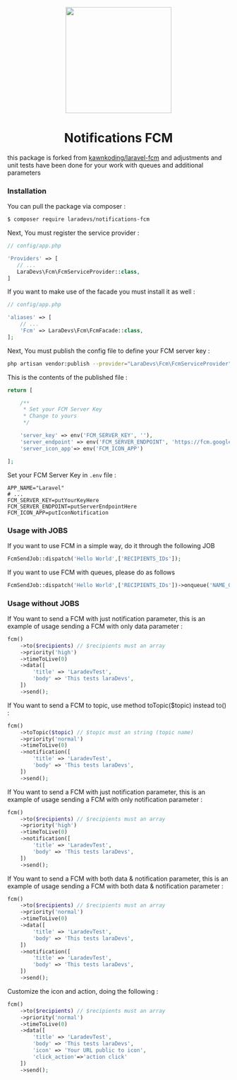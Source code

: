 <p align="center"><img src="https://avatars2.githubusercontent.com/u/51764637?s=200&v=4" height="240"></p>

<p ><h1 align="center">Notifications FCM</h1></p>

this package is forked from <a href="https://github.com/kawankoding/laravel-fcm">kawnkoding/laravel-fcm</a> and adjustments and unit tests have been done for your work with queues and additional parameters

### Installation

You can pull the package via composer :

```bash
$ composer require laradevs/notifications-fcm
```

Next, You must register the service provider :

```php
// config/app.php

'Providers' => [
   // ...
   LaraDevs\Fcm\FcmServiceProvider::class,
]
```

If you want to make use of the facade you must install it as well :

```php
// config/app.php

'aliases' => [
    // ...
    'Fcm' => LaraDevs\Fcm\FcmFacade::class,
];
```

Next, You must publish the config file to define your FCM server key :

```bash
php artisan vendor:publish --provider="LaraDevs\Fcm\FcmServiceProvider"
```

This is the contents of the published file :

```php
return [

    /**
     * Set your FCM Server Key
     * Change to yours
     */

    'server_key' => env('FCM_SERVER_KEY', ''),
    'server_endpoint' => env('FCM_SERVER_ENDPOINT', 'https://fcm.googleapis.com/fcm/send'),
    'server_icon_app'=> env('FCM_ICON_APP')

];
```

Set your FCM Server Key in `.env` file :

```
APP_NAME="Laravel"
# ...
FCM_SERVER_KEY=putYourKeyHere
FCM_SERVER_ENDPOINT=putServerEndpointHere
FCM_ICON_APP=putIconNotification
```

### Usage with JOBS

If you want to use FCM in a simple way, do it through the following JOB
```php
FcmSendJob::dispatch('Hello World',['RECIPIENTS_IDs']);
```

If you want to use FCM with queues, please do as follows
```php
FcmSendJob::dispatch('Hello World',['RECIPIENTS_IDs'])->onqueue('NAME_QUEUE');
```

### Usage without JOBS

If You want to send a FCM with just notification parameter, this is an example of usage sending a FCM with only data parameter :

```php
fcm()
    ->to($recipients) // $recipients must an array
    ->priority('high')
    ->timeToLive(0)
    ->data([
        'title' => 'LaradevTest',
        'body' => 'This tests laraDevs',
    ])
    ->send();
```

If You want to send a FCM to topic, use method toTopic(\$topic) instead to() :

```php
fcm()
    ->toTopic($topic) // $topic must an string (topic name)
    ->priority('normal')
    ->timeToLive(0)
    ->notification([
        'title' => 'LaradevTest',
        'body' => 'This tests laraDevs',
    ])
    ->send();
```

If You want to send a FCM with just notification parameter, this is an example of usage sending a FCM with only notification parameter :

```php
fcm()
    ->to($recipients) // $recipients must an array
    ->priority('high')
    ->timeToLive(0)
    ->notification([
        'title' => 'LaradevTest',
        'body' => 'This tests laraDevs',
    ])
    ->send();
```

If You want to send a FCM with both data & notification parameter, this is an example of usage sending a FCM with both data & notification parameter :

```php
fcm()
    ->to($recipients) // $recipients must an array
    ->priority('normal')
    ->timeToLive(0)
    ->data([
        'title' => 'LaradevTest',
        'body' => 'This tests laraDevs',
    ])
    ->notification([
        'title' => 'LaradevTest',
        'body' => 'This tests laraDevs',
    ])
    ->send();
```

Customize the icon and action, doing the following :

```php
fcm()
    ->to($recipients) // $recipients must an array
    ->priority('normal')
    ->timeToLive(0)
    ->data([
        'title' => 'LaradevTest',
        'body' => 'This tests laraDevs',
        'icon' => 'Your URL public to icon',
        'click_action'=>'action click'
    ])
    ->send();
```
           
